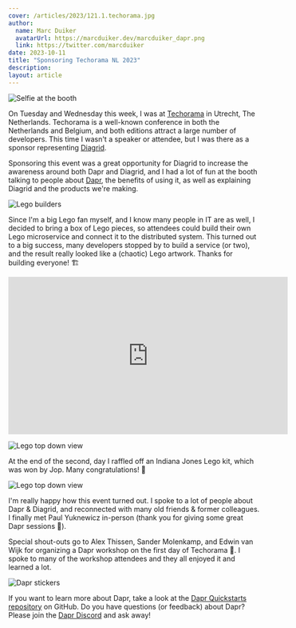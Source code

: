 ```yaml
---
cover: /articles/2023/121.1.techorama.jpg
author:
  name: Marc Duiker
  avatarUrl: https://marcduiker.dev/marcduiker_dapr.png
  link: https://twitter.com/marcduiker
date: 2023-10-11
title: "Sponsoring Techorama NL 2023"
description:
layout: article
---
```


![Selfie at the booth](/articles/2023/121.1.techorama.jpg)

On Tuesday and Wednesday this week, I was at [Techorama](https://techorama.nl/) in Utrecht, The Netherlands. Techorama is a well-known conference in both the Netherlands and Belgium, and both editions attract a large number of developers. This time I wasn't a speaker or attendee, but I was there as a sponsor representing [Diagrid](https://diagrid.io).

Sponsoring this event was a great opportunity for Diagrid to increase the awareness around both Dapr and Diagrid, and I had a lot of fun at the booth talking to people about [Dapr](https://dapr.io), the benefits of using it, as well as explaining Diagrid and the products we're making.

![Lego builders](/articles/2023/121.2.builders.jpg)

Since I'm a big Lego fan myself, and I know many people in IT are as well, I decided to bring a box of Lego pieces, so attendees could build their own Lego microservice and connect it to the distributed system. This turned out to a big success, many developers stopped by to build a service (or two), and the result really looked like a (chaotic) Lego artwork. Thanks for building everyone! 🏗️

<iframe width="560" height="315" src="https://www.youtube.com/embed/0fYHfPnEAyU" frameborder="0" allow="autoplay; encrypted-media" allowfullscreen></iframe>

![Lego top down view](/articles/2023/121.3.lego.jpg)

At the end of the second, day I raffled off an Indiana Jones Lego kit, which was won by Jop. Many congratulations! 🎉

![Lego top down view](/articles/2023/121.4.winner.jpg)

I'm really happy how this event turned out. I spoke to a lot of people about Dapr & Diagrid, and reconnected with many old friends & former colleagues. I finally met Paul Yuknewicz in-person (thank you for giving some great Dapr sessions 💪).

Special shout-outs go to Alex Thissen, Sander Molenkamp, and Edwin van Wijk for organizing a Dapr workshop on the first day of Techorama 👏. I spoke to many of the workshop attendees and they all enjoyed it and learned a lot.

![Dapr stickers](/articles/2023/121.5.stickers.jpg)

If you want to learn more about Dapr, take a look at the [Dapr Quickstarts repository](https://github.com/dapr/quickstarts) on GitHub. Do you have questions (or feedback) about Dapr? Please join the [Dapr Discord](https://bit.ly/dapr-discord) and ask away!

